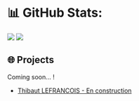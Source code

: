 # 📊 GitHub Stats:

<img src="https://github-readme-stats.vercel.app/api/top-langs/?username=Frozway&theme=github_dark&hide_border=true&include_all_commits=true&count_private=false&layout=compact">
<img src="https://github-readme-streak-stats.herokuapp.com/?user=Frozway&theme=github_dark&hide_border=true">

## 🌐 Projects

Coming soon... !

 - <a href="https://thibaut-lefrancois.com">Thibaut LEFRANCOIS - En construction</a>
 
 


